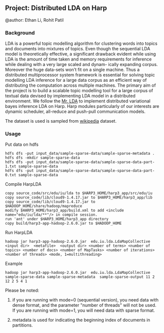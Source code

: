 ## Project: Distributed LDA on Harp    

@author: Ethan Li, Rohit Patil

### Background

LDA is a powerful topic modelling algorithm for clustering words into topics and documents into mixtures of topics. Even though the sequential LDA model is theoretically effective, a significant drawback evident while using LDA is the amount of time taken and memory requirements for inference while dealing with a very large scaled and dynam- ically expanding corpus. Moreover the huge data-sets won’t fit on a single machine. Thus a distributed multiprocessor system framework is essential for solving topic modelling LDA inference for a large data corpus as an efficient way of distributing the computation across multiple machines. The primary aim of the project is to build a scalable topic modelling tool for a large corpus of textual data devised by implementing LDA model in a distributed environment. We follow the [Mr. LDA](http://citeseerx.ist.psu.edu/viewdoc/download?doi=10.1.1.642.2336&rep=rep1&type=pdf) to implement distributed variational bayes inference LDA on Harp. Harp modules particularly of our interests are dynamic scheduler, all-reduce and push-pull communication models.

The dataset is used is sampled from [wikipedia](https://dumps.wikimedia.org/enwiki/latest/enwiki-latest-pages-articles.xml.bz2) dataset.

### Usage

Put data on hdfs
```
hdfs dfs -put input_data/sample-sparse-data/sample-sparse-metadata .
hdfs dfs -mkdir sample-sparse-data
hdfs dfs -put input_data/sample-sparse-data/sample-sparse-data-part-1.txt sample-sparse-data
hdfs dfs -put input_data/sample-sparse-data/sample-sparse-data-part-0.txt sample-sparse-data
```

Compile HarpLDA
```
copy source_code/src/edu/iu/lda to $HARP3_HOME/harp3_app/src/edu/iu
copy source_code/lib/cloud9-1.4.17.jar to $HARP3_HOME/harp3_app/lib
copy source_code/lib/cloud9-1.4.17.jar to $HADOOP_HOME/share/hadoop/mapreduce
modify $HARP3_HOME/harp3_app/build.xml to add <include name="edu/iu/lda/**"/> in compile session.
run 'ant' under $HARP3_HOME/harp3_app directory
copy build/harp3-app-hadoop-2.6.0.jar to $HADOOP_HOME
```


Run HarpLDA
```
hadoop jar harp3-app-hadoop-2.6.0.jar  edu.iu.lda.LdaMapCollective <input dir>  <metafile>  <output dir> <number of terms> <number of topics> <number of docs> <number of MapTasks> <number of iterations> <number of threads> <mode, 1=multithreading>
```

Example
```
hadoop jar harp3-app-hadoop-2.6.0.jar  edu.iu.lda.LdaMapCollective sample-sparse-data sample-sparse-metadata  sample-sparse-output 11 2 12 2 5 4 1
```


Please be noted:

1. if you are running with mode=0 (sequential version), you need data with dense format, and the parameter "number of threads" will not be used. If you are running with mode=1, you will need data with sparse format.

2. metadata is used for indicating the beginning index of documents in partitions.


